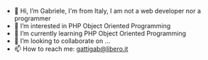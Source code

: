 - 👋 Hi, I’m Gabriele, I'm from Italy, I am not a web developer nor a programmer
- 👀 I’m interested in PHP Object Oriented Programming
- 🌱 I’m currently learning PHP Object Oriented Programming
- 💞️ I’m looking to collaborate on ...
- 📫 How to reach me: gattigab@libero.it

<!---
treggi12/treggi12 is a ✨ special ✨ repository because its `README.md` (this file) appears on your GitHub profile.
You can click the Preview link to take a look at your changes.
--->
